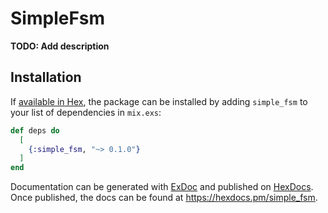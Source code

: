 # SimpleFsm

**TODO: Add description**

## Installation

If [available in Hex](https://hex.pm/docs/publish), the package can be installed
by adding `simple_fsm` to your list of dependencies in `mix.exs`:

```elixir
def deps do
  [
    {:simple_fsm, "~> 0.1.0"}
  ]
end
```

Documentation can be generated with [ExDoc](https://github.com/elixir-lang/ex_doc)
and published on [HexDocs](https://hexdocs.pm). Once published, the docs can
be found at <https://hexdocs.pm/simple_fsm>.

